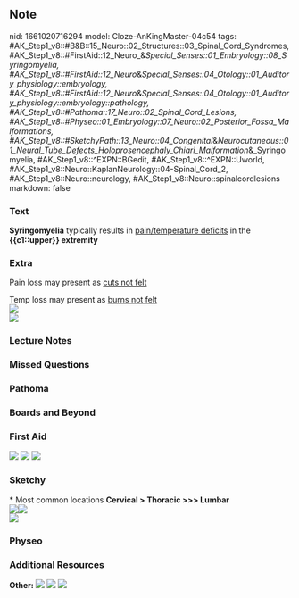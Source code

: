 ## Note
nid: 1661020716294
model: Cloze-AnKingMaster-04c54
tags: #AK_Step1_v8::#B&B::15_Neuro::02_Structures::03_Spinal_Cord_Syndromes, #AK_Step1_v8::#FirstAid::12_Neuro_&_Special_Senses::01_Embryology::08_Syringomyelia, #AK_Step1_v8::#FirstAid::12_Neuro_&_Special_Senses::04_Otology::01_Auditory_physiology::embryology, #AK_Step1_v8::#FirstAid::12_Neuro_&_Special_Senses::04_Otology::01_Auditory_physiology::embryology::pathology, #AK_Step1_v8::#Pathoma::17_Neuro::02_Spinal_Cord_Lesions, #AK_Step1_v8::#Physeo::01_Embryology::07_Neuro::02_Posterior_Fossa_Malformations, #AK_Step1_v8::#SketchyPath::13_Neuro::04_Congenital_&_Neurocutaneous::01_Neural_Tube_Defects_Holoprosencephaly_Chiari_Malformation_&_Syringomyelia, #AK_Step1_v8::^EXPN::BGedit, #AK_Step1_v8::^EXPN::Uworld, #AK_Step1_v8::Neuro::KaplanNeurology::04-Spinal_Cord_2, #AK_Step1_v8::Neuro::neurology, #AK_Step1_v8::Neuro::spinalcordlesions
markdown: false

### Text
<div>
  <b>Syringomyelia</b> typically results in <u>pain/temperature
  deficits</u> in the <b>{{c1::upper}} extremity</b>
</div>

### Extra
Pain loss may present as <u>cuts not felt</u>
<div>
  Temp loss may present as <u><span data-markjs="true" class= 
  "amboss-mark amboss-mark-single" data-phrase-id="8k0OpT"
  data-phrase-term="burns" id="mark-4">burns</span> not felt</u>
  <div><img src= 
  "Syringomyelia_pain_and_tempurature_cape-like_2013.jpg"
  draggable="false"></div>
</div>
<div><img src="paste-1305137482039297.jpg" draggable="false"></div>

### Lecture Notes


### Missed Questions


### Pathoma


### Boards and Beyond


### First Aid
<img src="tmpf7WpmG.png"> <img src="tmpplUDyq.png"> <img src= 
"tmpmt1mr1.png">

### Sketchy
<div>
  * Most common locations <b>Cervical > Thoracic >>>
  Lumbar</b>
</div>
<div><img src=
"Screen%20Shot%202020-03-13%20at%207.40.23%20PM.JPG"><img src= 
"Screen%20Shot%202020-03-13%20at%207.40.31%20PM.JPG"></div><img src="Zoverall%20picture%20(100)_1566160514431_1566160514431.JPG">

### Physeo


### Additional Resources
<b>Other:</b> <img src="tmpe4_7JL.png"> <img src="tmpqv4KhQ.png">
<img src="tmpR7fSIt.png">
